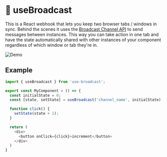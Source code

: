 # 📡 useBroadcast

This is a React webhook that lets you keep two browser tabs / windows in sync.
Behind the scenes it uses the [Broadcast Channel API](1) to send messages
between instances. This way you can take action in one tab and have the state
automatically shared with other instances of your component regardless of which
window or tab they're in. 

![Demo](https://github.com/trevoro/use-broadcast/blob/demo/doc/demo.gif)

## Example

```javascript
import { useBroadcast } from 'use-broadcast';

export const MyComponent = () => {
  const initialState = 0;
  const [state, setState] = useBroadcast('channel_name', initialState);

  function click() {
    setState(state + 1);
  }

  return (
    <div>
      <button onClick={click}>increment</button>
    </div>
  )
}
```

[1]: [https://developer.mozilla.org/en-US/docs/Web/API/Broadcast_Channel_API
